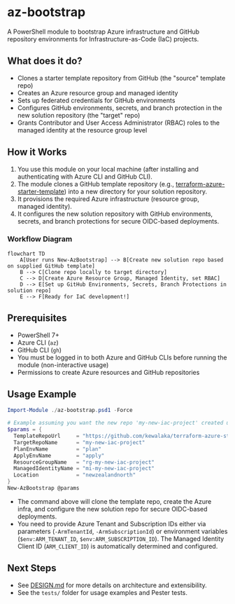 # az-bootstrap

A PowerShell module to bootstrap Azure infrastructure and GitHub repository environments for Infrastructure-as-Code (IaC) projects.

## What does it do?

- Clones a starter template repository from GitHub (the "source" template repo)
- Creates an Azure resource group and managed identity
- Sets up federated credentials for GitHub environments
- Configures GitHub environments, secrets, and branch protection in the new solution repository (the "target" repo)
- Grants Contributor and User Access Administrator (RBAC) roles to the managed identity at the resource group level

## How it Works

1. You use this module on your local machine (after installing and authenticating with Azure CLI and GitHub CLI).
2. The module clones a GitHub template repository (e.g., [terraform-azure-starter-template](https://github.com/kewalaka/terraform-azure-starter-template)) into a new directory for your solution repository.
3. It provisions the required Azure infrastructure (resource group, managed identity).
4. It configures the new solution repository with GitHub environments, secrets, and branch protections for secure OIDC-based deployments.

### Workflow Diagram

```mermaid
flowchart TD
    A[User runs New-AzBootstrap] --> B[Create new solution repo based on supplied GitHub template]
    B --> C[Clone repo locally to target directory]
    C --> D[Create Azure Resource Group, Managed Identity, set RBAC]
    D --> E[Set up GitHub Environments, Secrets, Branch Protections in solution repo]
    E --> F[Ready for IaC development!]
```

## Prerequisites

- PowerShell 7+
- Azure CLI (`az`)
- GitHub CLI (`gh`)
- You must be logged in to both Azure and GitHub CLIs before running the module (non-interactive usage)
- Permissions to create Azure resources and GitHub repositories

## Usage Example

```powershell
Import-Module ./az-bootstrap.psd1 -Force

# Example assuming you want the new repo 'my-new-iac-project' created under your user account
$params = {
  TemplateRepoUrl     = "https://github.com/kewalaka/terraform-azure-starter-template"
  TargetRepoName      = "my-new-iac-project"
  PlanEnvName         = "plan"
  ApplyEnvName        = "apply"
  ResourceGroupName   = "rg-my-new-iac-project"
  ManagedIdentityName = "mi-my-new-iac-project" 
  Location            = "newzealandnorth" 
}
New-AzBootstrap @params
```

- The command above will clone the template repo, create the Azure infra, and configure the new solution repo for secure OIDC-based deployments.
- You need to provide Azure Tenant and Subscription IDs either via parameters (`-ArmTenantId`, `-ArmSubscriptionId`) or environment variables (`$env:ARM_TENANT_ID`, `$env:ARM_SUBSCRIPTION_ID`). The Managed Identity Client ID (`ARM_CLIENT_ID`) is automatically determined and configured.

## Next Steps

- See [DESIGN.md](./DESIGN.md) for more details on architecture and extensibility.
- See the `tests/` folder for usage examples and Pester tests.
